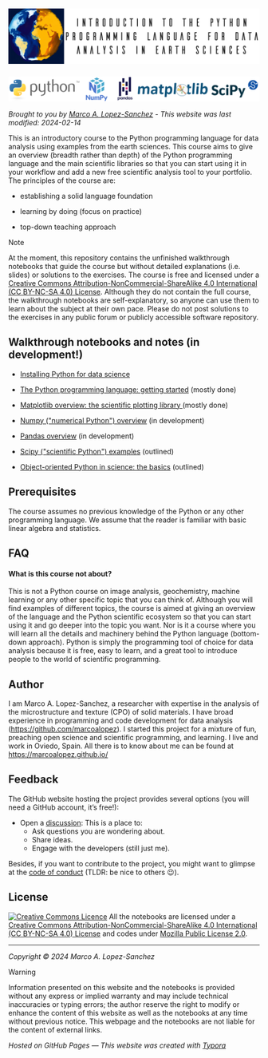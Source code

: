 # ![header](img/header.webp)

![logos](img/logos.png)

_Brought to you by [Marco A. Lopez-Sanchez](https://marcoalopez.github.io/) - This website was last modified: 2024-02-14_

This is an introductory course to the Python programming language for data analysis using examples from the earth sciences. This course aims to give an overview (breadth rather than depth) of the Python programming language and the main scientific libraries so that you can start using it in your workflow and add a new free scientific analysis tool to your portfolio. The principles of the course are:

- establishing a solid language foundation 

- learning by doing (focus on practice)

- top-down teaching approach

  
> [!NOTE]
> At the moment, this repository contains the unfinished walkthrough notebooks that guide the course but without detailed explanations (i.e. slides) or solutions to the exercises. The course is free and licensed under a [Creative Commons Attribution-NonCommercial-ShareAlike 4.0 International (CC BY-NC-SA 4.0) License](http://creativecommons.org/licenses/by-nc-sa/4.0/). Although they do not contain the full course, the walkthrough notebooks are self-explanatory, so anyone can use them to learn about the subject at their own pace. Please do not post solutions to the exercises in any public forum or publicly accessible software repository.



## Walkthrough notebooks and notes (in development!)

- [Installing Python for data science](https://github.com/marcoalopez/Python_course/blob/main/notebooks/installing_Python.md)

- [The Python programming language: getting started](https://github.com/marcoalopez/Python_course/blob/main/notebooks/Python_walkthrough.ipynb) (mostly done)
- [Matplotlib overview: the scientific plotting library ](https://github.com/marcoalopez/Python_course/blob/main/notebooks/Matplotlib_walkthrough.ipynb) (mostly done)
- [Numpy ("numerical Python") overview](https://github.com/marcoalopez/Python_course/blob/main/notebooks/Numpy_walkthrough.ipynb) (in development)
- [Pandas overview](https://github.com/marcoalopez/Python_course/blob/main/notebooks/Pandas_walkthrough.ipynb) (in development)
- [Scipy ("scientific Python") examples](https://github.com/marcoalopez/Python_course/blob/main/notebooks/Scipy.ipynb) (outlined)
- [Object-oriented Python in science: the basics](https://github.com/marcoalopez/Python_course/blob/main/notebooks/OOP4science_walkthrough.ipynb) (outlined)



## Prerequisites

The course assumes no previous knowledge of the Python or any other programming language. We assume that the reader is familiar with basic linear algebra and statistics.



## FAQ

#### What is this course not about?

This is not a Python course on image analysis, geochemistry, machine learning or any other specific topic that you can think of. Although you will find examples of different topics, the course is aimed at giving an overview of the language and the Python scientific ecosystem so that you can start using it and go deeper into the topic you want. Nor is it a course where you will learn all the details and machinery behind the Python language (bottom-down approach). Python is simply the programming tool of choice for data analysis because it is free, easy to learn, and a great tool to introduce people to the world of scientific programming.



## Author

I am Marco A. Lopez-Sanchez, a researcher with expertise in the analysis of the microstructure and texture (CPO) of solid materials. I have broad experience in programming and code development for data analysis (https://github.com/marcoalopez). I started this project for a mixture of fun, preaching open science and scientific programming, and learning. I live and work in Oviedo, Spain. All there is to know about me can be found at https://marcoalopez.github.io/



## Feedback

The GitHub website hosting the project provides several options (you will need a GitHub account, it’s free!):

- Open a [discussion](https://github.com/marcoalopez/Python_course/discussions): This is a place to:
  - Ask questions you are wondering about.
  - Share ideas.
  - Engage with the developers (still just me).

Besides, if you want to contribute to the project, you might want to glimpse at the [code of conduct](https://github.com/marcoalopez/Python_course/blob/main/CODE_OF_CONDUCT.md) (TLDR: be nice to others 😉).  



## License

[![Creative Commons Licence](https://i.creativecommons.org/l/by-nc-sa/4.0/88x31.png)](http://creativecommons.org/licenses/by-nc-sa/4.0/)
All the notebooks are licensed under a [Creative Commons Attribution-NonCommercial-ShareAlike 4.0 International (CC BY-NC-SA 4.0) License](http://creativecommons.org/licenses/by-nc-sa/4.0/) and codes under [Mozilla Public License 2.0](https://www.mozilla.org/en-US/MPL/2.0/).

---

*Copyright © 2024 Marco A. Lopez-Sanchez*  

> [!WARNING]
> Information presented on this website and the notebooks is provided without any express or implied warranty and may include technical inaccuracies or typing errors; the author reserve the right to modify or enhance the content of this website as well as the notebooks at any time without previous notice. This webpage and the notebooks are not liable for the content of external links.

*Hosted on GitHub Pages — This website was created with [Typora](https://typora.io/)*
